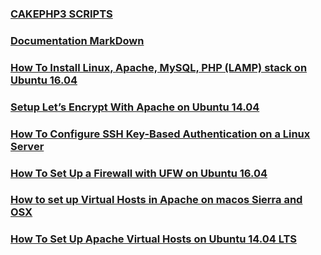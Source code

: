 ### [CAKEPHP3 SCRIPTS](/sys-config/web/cakephp-scripts)

### [Documentation MarkDown](/sys-config/web/documentation-markdown)

### [How To Install Linux, Apache, MySQL, PHP (LAMP) stack on Ubuntu 16.04](/sys-config/web/lamp-config)

### [Setup Let’s Encrypt With Apache on Ubuntu 14.04](/sys-config/web/letsencrypt)

### [How To Configure SSH Key-Based Authentication on a Linux Server](/sys-config/web/linux-server-ssh-key)

### [How To Set Up a Firewall with UFW on Ubuntu 16.04](/sys-config/web/ufw)

### [How to set up Virtual Hosts in Apache on macos Sierra and OSX](/sys-config/web/vhost-macos)

### [How To Set Up Apache Virtual Hosts on Ubuntu 14.04 LTS](/sys-config/web/vhosts)
